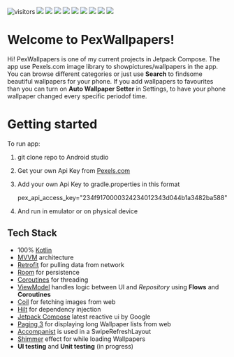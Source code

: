 ![visitors](https://visitor-badge.laobi.icu/badge?page_id=adrianwitaszak)
![](https://img.shields.io/github/stars/adrianwitaszak/pexwallpapers)
![](https://img.shields.io/github/forks/adrianwitaszak/pexwallpapers)
![](https://img.shields.io/github/watchers/adrianwitaszak/pexwallpapers)
![](https://img.shields.io/github/commit-activity/m/adrianwitaszak/pexwallpapers)
![](https://img.shields.io/github/last-commit/adrianwitaszak/pexwallpapers)
![](https://img.shields.io/github/repo-size/adrianwitaszak/pexwallpapers)
![](https://img.shields.io/tokei/lines/github/adrianwitaszak/pexwallpapers)
![](https://img.shields.io/github/languages/count/adrianwitaszak/pexwallpapers)
![](https://img.shields.io/github/languages/top/adrianwitaszak/pexwallpapers)

# Welcome to PexWallpapers!

Hi! PexWallpapers is one of my current projects in Jetpack Compose. 
The app use Pexels.com image library to showpictures/wallpapers in the app. 
You can browse different categories or just use **Search** to findsome beautiful wallpapers for your phone. 
If you add wallpapers to favourites than you can turn on **Auto Wallpaper Setter** in Settings, 
to have your phone wallpaper changed every specific periodof time.

# Getting started

To run app:

1. git clone repo to Android studio
2. Get your own Api Key from [Pexels.com](https://www.pexels.com/api/)
3. Add your own Api Key to gradle.properties in this format

   pex_api_access_key="234f9170000324234012343d044b1a3482ba588"

4. And run in emulator or on physical device

## Tech Stack

- 100% [Kotlin](https://kotlinlang.org/)
- [MVVM](https://en.wikipedia.org/wiki/Model%E2%80%93view%E2%80%93viewmodel) architecture
- [Retrofit](https://github.com/square/retrofit) for pulling data from network
- [Room](https://developer.android.com/training/data-storage/room) for persistence
- [Coroutines](https://kotlinlang.org/docs/coroutines-overview.html) for threading
- [ViewModel](https://developer.android.com/topic/libraries/architecture/viewmodel) handles logic between UI and *Repository* using **Flows** and **Coroutines**
- [Coil](https://github.com/coil-kt/coil) for fetching images from web
- [Hilt](https://developer.android.com/training/dependency-injection/hilt-android) for dependency injection
- [Jetpack Compose](https://developer.android.com/jetpack/compose) latest reactive ui by Google
- [Paging 3](https://developer.android.com/topic/libraries/architecture/paging/v3-overview) for displaying long Wallpaper lists from web
- [Accompanist](https://github.com/google/accompanist) is used in a SwipeRefreshLayout
- [Shimmer](https://github.com/valentinilk/compose-shimmer) effect for while loading Wallpapers
- **UI testing** and **Unit testing** (in progress)
